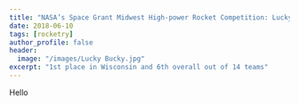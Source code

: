 ```yaml
---
title: "NASA’s Space Grant Midwest High-power Rocket Competition: Lucky Bucky"
date: 2018-06-10
tags: [rocketry]
author_profile: false
header:
  image: "/images/Lucky Bucky.jpg"
excerpt: "1st place in Wisconsin and 6th overall out of 14 teams"
---
```

Hello
